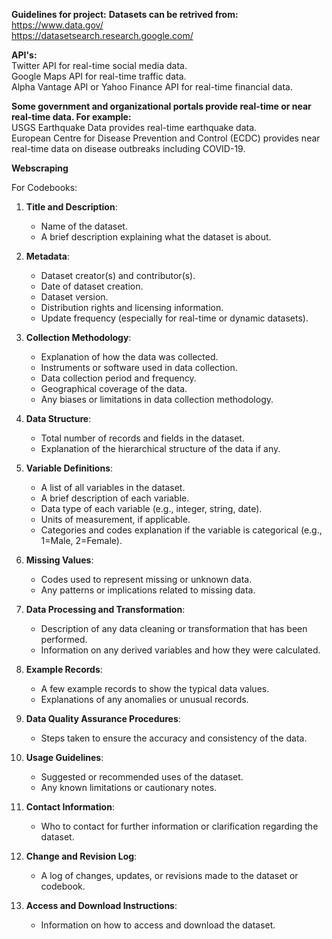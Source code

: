 **Guidelines for project:**
**Datasets can be retrived from:**  
https://www.data.gov/  
https://datasetsearch.research.google.com/

**API's:**  
Twitter API for real-time social media data.  
Google Maps API for real-time traffic data.  
Alpha Vantage API or Yahoo Finance API for real-time financial data.  

**Some government and organizational portals provide real-time or near real-time data. For example:**  
USGS Earthquake Data provides real-time earthquake data.  
European Centre for Disease Prevention and Control (ECDC) provides near real-time data on disease outbreaks including COVID-19.  


**Webscraping**  



For Codebooks:  


1. **Title and Description**:
   - Name of the dataset.
   - A brief description explaining what the dataset is about.

2. **Metadata**:
   - Dataset creator(s) and contributor(s).
   - Date of dataset creation.
   - Dataset version.
   - Distribution rights and licensing information.
   - Update frequency (especially for real-time or dynamic datasets).

3. **Collection Methodology**:
   - Explanation of how the data was collected.
   - Instruments or software used in data collection.
   - Data collection period and frequency.
   - Geographical coverage of the data.
   - Any biases or limitations in data collection methodology.

4. **Data Structure**:
   - Total number of records and fields in the dataset.
   - Explanation of the hierarchical structure of the data if any.

5. **Variable Definitions**:
   - A list of all variables in the dataset.
   - A brief description of each variable.
   - Data type of each variable (e.g., integer, string, date).
   - Units of measurement, if applicable.
   - Categories and codes explanation if the variable is categorical (e.g., 1=Male, 2=Female).

6. **Missing Values**:
   - Codes used to represent missing or unknown data.
   - Any patterns or implications related to missing data.

7. **Data Processing and Transformation**:
   - Description of any data cleaning or transformation that has been performed.
   - Information on any derived variables and how they were calculated.

8. **Example Records**:
   - A few example records to show the typical data values.
   - Explanations of any anomalies or unusual records.

9. **Data Quality Assurance Procedures**:
   - Steps taken to ensure the accuracy and consistency of the data.

10. **Usage Guidelines**:
    - Suggested or recommended uses of the dataset.
    - Any known limitations or cautionary notes.

11. **Contact Information**:
    - Who to contact for further information or clarification regarding the dataset.

12. **Change and Revision Log**:
    - A log of changes, updates, or revisions made to the dataset or codebook.

13. **Access and Download Instructions**:
    - Information on how to access and download the dataset.


